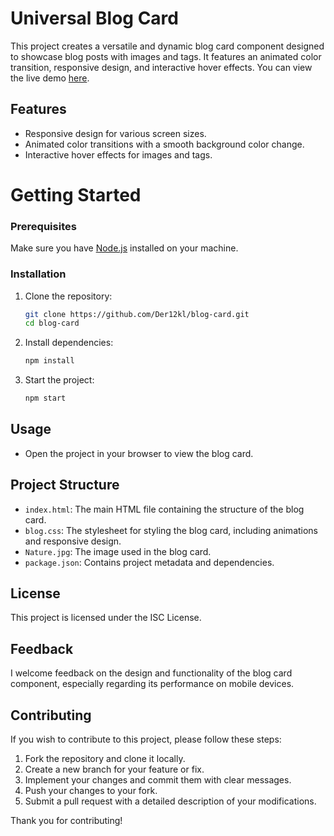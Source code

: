 # Universal Blog Card

This project creates a versatile and dynamic blog card component designed to showcase blog posts with images and tags. It features an animated color transition, responsive design, and interactive hover effects.
You can view the live demo [here](https://der12kl.github.io/blog-card/).

## Features

- Responsive design for various screen sizes.
- Animated color transitions with a smooth background color change.
- Interactive hover effects for images and tags.

# Getting Started

### Prerequisites

Make sure you have [Node.js](https://nodejs.org/) installed on your machine.

### Installation

1. Clone the repository:
    
     ```bash
    git clone https://github.com/Der12kl/blog-card.git
   cd blog-card
   

2. Install dependencies:
    
    ```sh
    npm install
    ```

3. Start the project:
    
    ```sh
    npm start
    ```

## Usage

- Open the project in your browser to view the blog card.

## Project Structure

- `index.html`: The main HTML file containing the structure of the blog card.
- `blog.css`: The stylesheet for styling the blog card, including animations and responsive design.
- `Nature.jpg`: The image used in the blog card.
- `package.json`: Contains project metadata and dependencies.


## License

This project is licensed under the ISC License.

## Feedback

I welcome feedback on the design and functionality of the blog card component, especially regarding its performance on mobile devices.

## Contributing

If you wish to contribute to this project, please follow these steps:

1. Fork the repository and clone it locally.
2. Create a new branch for your feature or fix.
3. Implement your changes and commit them with clear messages.
4. Push your changes to your fork.
5. Submit a pull request with a detailed description of your modifications.

Thank you for contributing!

